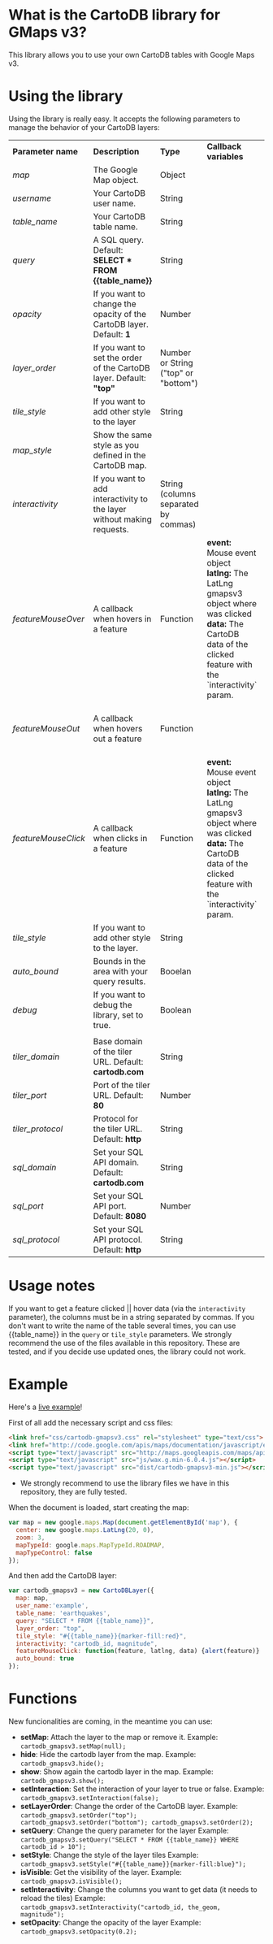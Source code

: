 # What is the CartoDB library for GMaps v3?

This library allows you to use your own CartoDB tables with Google Maps v3.


# Using the library

Using the library is really easy. It accepts the following parameters to manage the behavior of your CartoDB layers:

<table>
<tr>
<td><b>Parameter name</b></td>
<td><b>Description</b></td>
<td><b>Type</b></td>
<td><b>Callback variables</b></td>
<td><b>Required</b></td>
</tr>

<tr>
<td><i>map</i></td>
<td>The Google Map object.</td>
<td>Object</td>
<td></td>
<td>Yes</td>
</tr>

<tr>
<td><i>username</i></td>
<td>Your CartoDB user name.</td>
<td>String</td>
<td></td>
<td>Yes</td>
</tr>

<tr>
<td><i>table_name</i></td>
<td>Your CartoDB table name.</td>
<td>String</td>
<td></td>
<td>Yes</td>
</tr>

<tr>
<td><i>query</i></td>
<td>A SQL query. Default: <b>SELECT * FROM {{table_name}}</b></td>
<td>String</td>
<td></td>
<td>Yes</td>
</tr>

<tr>
<td><i>opacity</i></td>
<td>If you want to change the opacity of the CartoDB layer. Default: <b>1</b></td>
<td>Number</td>
<td></td>
<td>No</td>
</tr>

<tr>
<td><i>layer_order</i></td>
<td>If you want to set the order of the CartoDB layer. Default: <b>"top"</b></td>
<td>Number or String ("top" or "bottom")</td>
<td></td>
<td>No</td>
</tr>

<tr>
<td><i>tile_style</i></td>
<td>If you want to add other style to the layer</td>
<td>String</td>
<td></td>
<td>No</td>
</tr>

<tr>
<td><i>map_style</i></td>
<td>Show the same style as you defined in the CartoDB map.</td>
<td></td>
<td></td>
<td>No</td>
</tr>

<tr>
<td><i>interactivity</i></td>
<td>If you want to add interactivity to the layer without making requests.</td>
<td>String (columns separated by commas)</td>
<td></td>
<td>No</td>
</tr>

<tr>
<td><i>featureMouseOver</i></td>
<td>A callback when hovers in a feature</td>
<td>Function</td>
<td>
  <b>event:</b> Mouse event object<br/>
  <b>latlng:</b> The LatLng gmapsv3 object where was clicked<br/>
  <b>data:</b> The CartoDB data of the clicked feature with the `interactivity` param.
</td>
<td>No (But only will work with `interactivity` specified)</td>
</tr>

<tr>
<td><i>featureMouseOut</i></td>
<td>A callback when hovers out a feature</td>
<td>Function</td>
<td></td>
<td>No (But only will work with `interactivity` specified)</td>
</tr>

<tr>
<td><i>featureMouseClick</i></td>
<td>A callback when clicks in a feature</td>
<td>Function</td>
<td>
  <b>event:</b> Mouse event object<br/>
  <b>latlng:</b> The LatLng gmapsv3 object where was clicked<br/>
  <b>data:</b> The CartoDB data of the clicked feature with the `interactivity` param.
</td>
<td>No (But only will work with `interactivity` specified)</td>
</tr>

<tr>
<td><i>tile_style</i></td>
<td>If you want to add other style to the layer.</td>
<td>String</td>
<td></td>
<td>No</td>
</tr>

<tr>
<td><i>auto_bound</i></td>
<td>Bounds in the area with your query results.</td>
<td>Booelan</td>
<td></td>
<td>No</td>
</tr>

<tr>
<td><i>debug</i></td>
<td>If you want to debug the library, set to true.</td>
<td>Boolean</td>
<td></td>
<td>No</td>
</tr>

<tr class="separator">
  <td></td><td></td><td></td><td></td><td></td>
</tr>

<tr>
<td><i>tiler_domain</i></td>
<td>Base domain of the tiler URL. Default: <b>cartodb.com</b></td>
<td>String</td>
<td></td>
<td>No</td>
</tr>

<tr>
<td><i>tiler_port</i></td>
<td>Port of the tiler URL. Default: <b>80</b></td>
<td>Number</td>
<td></td>
<td>No</td>
</tr>

<tr>
<td><i>tiler_protocol</i></td>
<td>Protocol for the tiler URL. Default: <b>http</b></td>
<td>String</td>
<td></td>
<td>No</td>
</tr>

<tr>
<td><i>sql_domain</i></td>
<td>Set your SQL API domain. Default: <b>cartodb.com</b></td>
<td>String</td>
<td></td>
<td>No</td>
</tr>

<tr>
<td><i>sql_port</i></td>
<td>Set your SQL API port. Default: <b>8080</b></td>
<td>Number</td>
<td></td>
<td>No</td>
</tr>

<tr>
<td><i>sql_protocol</i></td>
<td>Set your SQL API protocol. Default: <b>http</b></td>
<td>String</td>
<td></td>
<td>No</td>
</tr>

</table>

# Usage notes

If you want to get a feature clicked || hover data (via the `interactivity` parameter), the columns must be in a string separated by commas.
If you don't want to write the name of the table several times, you can use {{table_name}} in the `query` or `tile_style` parameters.
We strongly recommend the use of the files available in this repository. These are tested, and if you decide use updated ones, the library could not work.


# Example

Here's a [live example](http://vizzuality.github.com/cartodb-gmapsv3/custominfowindow.html)!

First of all add the necessary script and css files:

```html
<link href="css/cartodb-gmapsv3.css" rel="stylesheet" type="text/css">
<link href="http://code.google.com/apis/maps/documentation/javascript/examples/default.css" rel="stylesheet" type="text/css" />          
<script type="text/javascript" src="http://maps.googleapis.com/maps/api/js?sensor=false"></script>
<script type="text/javascript" src="js/wax.g.min-6.0.4.js"></script>
<script type="text/javascript" src="dist/cartodb-gmapsv3-min.js"></script>
```
* We strongly recommend to use the library files we have in this repository, they are fully tested.

When the document is loaded, start creating the map:

```javascript
var map = new google.maps.Map(document.getElementById('map'), {
  center: new google.maps.LatLng(20, 0),
  zoom: 3,
  mapTypeId: google.maps.MapTypeId.ROADMAP,
  mapTypeControl: false
});
```

And then add the CartoDB layer:

```javascript
var cartodb_gmapsv3 = new CartoDBLayer({
  map: map,
  user_name:'example',
  table_name: 'earthquakes',
  query: "SELECT * FROM {{table_name}}",
  layer_order: "top",
  tile_style: "#{{table_name}}{marker-fill:red}",
  interactivity: "cartodb_id, magnitude",
  featureMouseClick: function(feature, latlng, data) {alert(feature)}
  auto_bound: true
});
```

# Functions
New funcionalities are coming, in the meantime you can use:


- **setMap**: Attach the layer to the map or remove it.
    Example: ```cartodb_gmapsv3.setMap(null);```
- **hide**: Hide the cartodb layer from the map.
    Example: ```cartodb_gmapsv3.hide();```
- **show**: Show again the cartodb layer in the map.
    Example: ```cartodb_gmapsv3.show();```
- **setInteraction**: Set the interaction of your layer to true or false.
    Example: ```cartodb_gmapsv3.setInteraction(false);```
- **setLayerOrder**: Change the order of the CartoDB layer.
    Example: ```cartodb_gmapsv3.setOrder("top"); cartodb_gmapsv3.setOrder("bottom"); cartodb_gmapsv3.setOrder(2);```
- **setQuery**: Change the query parameter for the layer
    Example: ```cartodb_gmapsv3.setQuery("SELECT * FROM {{table_name}} WHERE cartodb_id > 10");```
- **setStyle**: Change the style of the layer tiles
    Example: ```cartodb_gmapsv3.setStyle("#{{table_name}}{marker-fill:blue}");```
- **isVisible**: Get the visibility of the layer.
    Example: ```cartodb_gmapsv3.isVisible();```    
- **setInteractivity**: Change the columns you want to get data (it needs to reload the tiles)
    Example: ```cartodb_gmapsv3.setInteractivity("cartodb_id, the_geom, magnitude");```
- **setOpacity**: Change the opacity of the layer
    Example: ```cartodb_gmapsv3.setOpacity(0.2);```